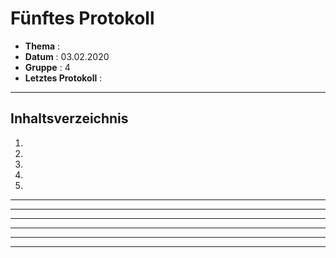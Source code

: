 # Fünftes Protokoll

* **Thema** : 
* **Datum** : 03.02.2020
* **Gruppe** : 4
* **Letztes Protokoll** : []()
------------------------------------------------------------------------------------------------------
## Inhaltsverzeichnis

1.  [](#)
1.  [](#)
1.  [](#)
1.  [](#)
1.  [](#)
--------------------------------------------------------------------------------------------------------------------------------



-------------------------------------------------------------------------------------------------------------------------------



-----------------------------------------------------------------------------------------------------------------------------



-------------------------------------------------------------------------------------------------------------------------------



------------------------------------------------------------------------------------------------------------------------------



--------------------------------------------------------------------------------------------------------------------------------
